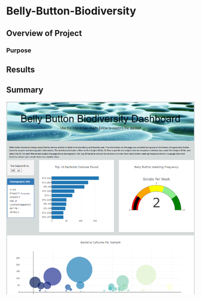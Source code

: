 # Belly-Button-Biodiversity

## Overview of Project


### Purpose

## Results

## Summary

![web_page](https://raw.githubusercontent.com/JBro-Birds/Belly-Button-Biodiversity/master/images/web_page.png)
